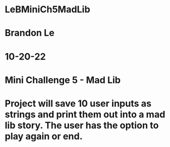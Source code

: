 # LeBMiniCh5MadLib
# Brandon Le
# 10-20-22
# Mini Challenge 5 - Mad Lib
# Project will save 10 user inputs as strings and print them out into a mad lib story. The user has the option to play again or end.
